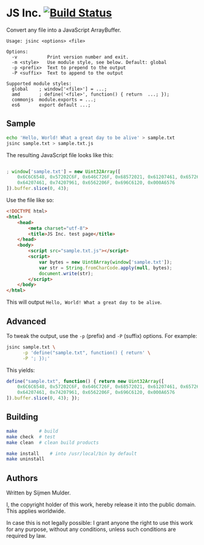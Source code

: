 JS Inc. [![Build Status](https://travis-ci.org/sjmulder/jsinc.svg?branch=master)](https://travis-ci.org/sjmulder/jsinc)
=======

Convert any file into a JavaScript ArrayBuffer.

```
Usage: jsinc <options> <file>

Options:
  -v           Print version number and exit.
  -m <style>   Use module style, see below. Default: global
  -p <prefix>  Text to prepend to the output
  -P <suffix>  Text to append to the output

Supported module styles:
  global    ; window['<file>'] = ...;
  amd       ; define('<file>', function() { return  ...; });
  commonjs  module.exports = ...;
  es6       export default ...;
```


Sample
------

```bash
echo 'Hello, World! What a great day to be alive' > sample.txt
jsinc sample.txt > sample.txt.js
```

The resulting JavaScript file looks like this:

```javascript

; window['sample.txt'] = new Uint32Array([
    0x6C6C6548, 0x57202C6F, 0x646C726F, 0x68572021, 0x61207461, 0x65726720,
    0x64207461, 0x74207961, 0x6562206F, 0x696C6120, 0x000A6576
]).buffer.slice(0, 43);
```

Use the file like so:

```html
<!DOCTYPE html>
<html>
    <head>
        <meta charset="utf-8">
        <title>JS Inc. test page</title>
    </head> 
    <body>
        <script src="sample.txt.js"></script>
        <script>
            var bytes = new Uint8Array(window['sample.txt']);
            var str = String.fromCharCode.apply(null, bytes);
            document.write(str);
        </script>
    </body>
</html>
```

This will output `Hello, World! What a great day to be alive`.


Advanced
--------

To tweak the output, use the `-p` (prefix) and `-P` (suffix) options. For
example:

```bash
jsinc sample.txt \
      -p 'define("sample.txt", function() { return' \
      -P '; });'
```

This yields:

```javascript
define("sample.txt", function() { return new Uint32Array([
    0x6C6C6548, 0x57202C6F, 0x646C726F, 0x68572021, 0x61207461, 0x65726720,
    0x64207461, 0x74207961, 0x6562206F, 0x696C6120, 0x000A6576
]).buffer.slice(0, 43); });
```


Building
--------

```bash
make        # build
make check  # test
make clean  # clean build products

make install    # into /usr/local/bin by default
make uninstall
```


Authors
-------

Written by Sijmen Mulder.

I, the copyright holder of this work, hereby release it into the public
domain. This applies worldwide.

In case this is not legally possible: I grant anyone the right to use this
work for any purpose, without any conditions, unless such conditions are
required by law.
